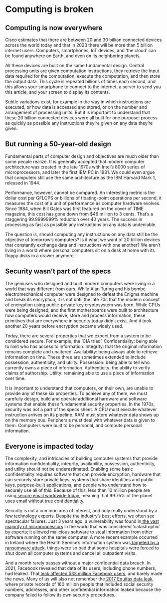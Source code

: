 # Computing is broken

## **Computing is now everywhere**

Cisco estimates that there are between 20 and 30 billion connected devices across the world today and that in 2023 there will be more than 5 billion internet users. Computers, smartphones, IoT devices, and ‘the cloud’ can be found anywhere on Earth, and even on its neighboring planets.

All these devices are built on the same fundamental design. Central processing units are given computation instructions, they retrieve the input data required for the computation, execute the computation, and then store the output data. This cycle is repeated billions of times each second, and this allows your smartphone to connect to the internet, a server to send you this article, and your screen to display its contents.

Subtle variations exist, for example in the way in which instructions are executed, or how data is accessed and stored, or on the number and arrangement of processing units. But it is important to understand that these 20 billion connected devices were all built for one purpose: process as quickly as possible any instructions they’re given on any data they’re given.

## **But running a 50-year-old design**

Fundamental parts of computer design and objectives are much older than some people realize. It is generally accepted that modern computer architecture was created in the late 1970s with Intel’s 8000 series of microprocessors, and later the first IBM PC in 1981. We could even argue that computers still use the same architecture as the IBM Harvard Mark 1, released in 1944.

Performance, however, cannot be compared. An interesting metric is the dollar cost per GFLOPS or billions of floating-point operations per second, it measures the cost of a unit of performance as computer hardware evolves. Since 1984, when Bill Gates was first featured on the cover of TIME magazine, this cost has gone down from $46 million to 3 cents. That’s a staggering 99.9999999% reduction over 40 years. The success in processing as fast as possible any instructions on any data is undeniable.

The question is, should computing any instructions on any data still be the objective of tomorrow’s computers? Is it what we want of 20 billion devices that constantly exchange data and instructions with one another? We aren’t living in a world where personal computers sit on a desk at home with its floppy disks in a drawer anymore.

## **Security wasn’t part of the specs**

The geniuses who designed and built modern computers were living in a world that was different from ours. While Alan Turing and his bombe electromechanical computer were designed to defeat the Enigma machine and break its encryption, it is not until the late 70s that the modern concept of encryption using public-private key cryptosystem was born. While CPUs were being designed, and the first motherboards were built to architecture how computers would receive, store and process information, these primitives that are everywhere in security today didn’t exist. And it took another 20 years before encryption became widely used.

Today, there are several properties that we expect from a system to be considered secure. For example, the ‘CIA triad’. Confidentiality: being able to limit who has access to information. Integrity: that the original information remains complete and unaltered. Availability: being always able to retrieve information on time. These three are sometimes extended to include possession, authenticity, and utility. Possession: being able to tell who currently owns a piece of information. Authenticity: the ability to verify claims of authorship. Utility: remaining able to use a piece of information over time.

It is important to understand that computers, on their own, are unable to provide any of these six properties. To achieve any of them, we must carefully design, build and operate additional hardware and software systems that enable these fundamental security properties. In the 1970s, security was not a part of the specs sheet. A CPU must execute whatever instruction arrives on its pipeline. RAM must store whatever data shows up on the memory bus. Peripherals must deal with whatever data is given to them. Computers were built to be personal, and compute personal information.

## **Everyone is impacted today**

The complexity, and intricacies of building computer systems that provide information confidentiality, integrity, availability, possession, authenticity, and utility should not be underestimated. Enabling some basic confidentiality requires software that can provide encryption, hardware that can securely store private keys, systems that share identities and public keys, purpose-built applications, and people who understand how to securely use all of this. Because of this, less than 10 million people are using[ secure email worldwide today](https://keyserver.ubuntu.com/pks/lookup?op=stats), meaning that 99.75% of the planet uses email without true confidentiality.

Security is not a common area of interest, and only really understood by a few technology experts. Despite the industry’s best efforts, we often see spectacular failures. Just 3 years ago, a vulnerability was found in[ the vast majority of microprocessors](https://en.wikipedia.org/wiki/Meltdown_%28security_vulnerability%29) in the world that was considered ‘catastrophic’ by experts; it allowed malicious software to steal information from other software running on the same computer. A more recent example occurred in Ireland where the Health Service’s information system was[ targeted by a ransomware attack](https://www.theguardian.com/world/2021/may/14/ransomware-attack-disrupts-irish-health-services), things were so bad that some hospitals were forced to shut down all computer systems and cancel all outpatient visits.

And a month rarely passes without a major confidential data breach. In 2021, Facebook revealed that data of its users, including phone numbers, had leaked. That[ leak affected 533 million Facebook users](https://www.npr.org/2021/04/09/986005820/after-data-breach-exposes-530-million-facebook-says-it-will-not-notify-users), and barely made the news. Many of us will also not remember the[ 2017 Equifax data leak](https://en.wikipedia.org/wiki/2017_Equifax_data_breach), where private records of 160 million people that included social security numbers, addresses, and other confidential information leaked because the company failed to follow its own security procedures.

